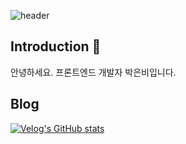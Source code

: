 
<!--
**silver23rain/silver23rain** is a ✨ _special_ ✨ repository because its `README.md` (this file) appears on your GitHub profile.

Here are some ideas to get you started:

- 🔭 I’m currently working on ...
- 🌱 I’m currently learning ...
- 👯 I’m looking to collaborate on ...
- 🤔 I’m looking for help with ...
- 💬 Ask me about ...
- 📫 How to reach me: ...
- 😄 Pronouns: ...
- ⚡ Fun fact: ...
-->

![header](https://capsule-render.vercel.app/api?type=shark&color=auto&height=250&section=header&text=Eunbi's%20GitHub&fontSize=70&animation=scaleIn)

## Introduction 🙌
안녕하세요. 프론트엔드 개발자 박은비입니다.

## Blog
[![Velog's GitHub stats](https://velog-readme-stats.vercel.app/api/badge?name=silver23rain)](https://velog.io/@silver23rain) 
